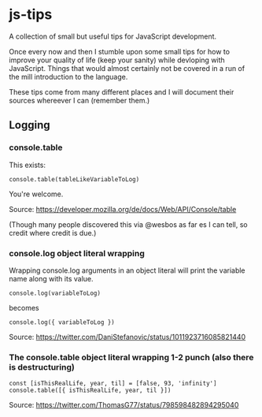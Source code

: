 # js-tips
A collection of small but useful tips for JavaScript development.

Once every now and then I stumble upon some small tips for how to improve your quality of life (keep your sanity) while devloping with JavaScript. Things that would almost certainly not be covered in a run of the mill introduction to the language.

These tips come from many different places and I will document their sources whereever I can (remember them.)

## Logging

### console.table

This exists:

```console.table(tableLikeVariableToLog)```

You're welcome.

Source: https://developer.mozilla.org/de/docs/Web/API/Console/table

(Though many people discovered this via @wesbos as far es I can tell, so credit where credit is due.)

### console.log object literal wrapping

Wrapping console.log arguments in an object literal will print the variable name along with its value.

```console.log(variableToLog)```

becomes

```console.log({ variableToLog })```

Source: https://twitter.com/DaniStefanovic/status/1011923716085821440

### The console.table object literal wrapping 1-2 punch (also there is destructuring)

```
const [isThisRealLife, year, til] = [false, 93, 'infinity']
console.table([{ isThisRealLife, year, til }])
```

Source: https://twitter.com/ThomasG77/status/798598482894295040

